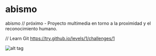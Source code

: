 # abismo
abismo // próximo - Proyecto multimedia en torno a la proximidad y el reconocimiento humano.


// Learn Git
https://try.github.io/levels/1/challenges/1

![alt tag](http://abismo.cc/images/agradecimiento_coverFB.png)